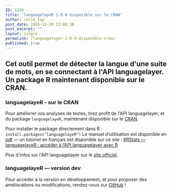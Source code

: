 ```yaml
---
ID: 1158
title: 'languagelayeR 1.0.0 disponible sur le CRAN'
author: colin_fay
post_date: 2016-12-20 13:00:30
post_excerpt: ""
layout: single
permalink: /languagelayer-1-0-0-disponible-cran/
published: true
---
```

## Cet outil permet de détecter la langue d'une suite de mots, en se connectant à l'API languagelayer. Un package R maintenant disponible sur le CRAN.
<!--more-->
### languagelayeR - sur le CRAN
Pour améliorer vos analyses de textes, tirez profit de l'API languagelayer, et du package `languagelayeR`, maintenant disponible sur le <a href="https://CRAN.R-project.org/package=languagelayeR" target="_blank">CRAN</a>.

Pour installer le package directement dans R :
`install.packages("languagelayeR")`
Le manuel d’utilisation est disponible en <a href="https://cran.r-project.org/web/packages/languagelayeR/languagelayeR.pdf" target="_blank">pdf</a> — un tutoriel en français est disponible sur ce site : <a href="http://colinfay.me/rstats-languagelayer-api/" target="_blank">#RStats — languagelayeR : accéder à l’API languagelayer avec R</a>

Plus d'infos sur l'API languagelayer sur le <a href="https://languagelayer.com/" target="_blank">site officiel</a>.
### languagelayeR — version dev
Pour accéder à la version en développement, et pour proposer des améliorations ou modifications, rendez-vous sur <a href="https://github.com/ColinFay" target="_blank">GitHub</a> !
